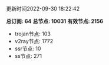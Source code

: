更新时间2022-09-30 18:22:42

**总订阅: 64**
**总节点: 10031**
**有效节点: 2156**
- trojan节点: 103
- v2ray节点: 1772
- ssr节点: 10
- ss节点: 271
